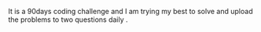 It is a 90days coding challenge and I am trying my best to solve and upload the problems to two questions daily .
